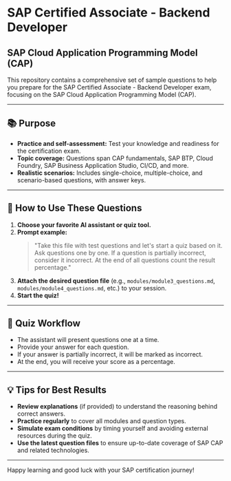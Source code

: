 # SAP Certified Associate - Backend Developer

## SAP Cloud Application Programming Model (CAP)

This repository contains a comprehensive set of sample questions to help you prepare for the SAP Certified Associate -
Backend Developer exam, focusing on the SAP Cloud Application Programming Model (CAP).

---

## 📚 Purpose

- **Practice and self-assessment:** Test your knowledge and readiness for the certification exam.
- **Topic coverage:** Questions span CAP fundamentals, SAP BTP, Cloud Foundry, SAP Business Application Studio, CI/CD,
  and more.
- **Realistic scenarios:** Includes single-choice, multiple-choice, and scenario-based questions, with answer keys.

---

## 🚀 How to Use These Questions

1. **Choose your favorite AI assistant or quiz tool.**
2. **Prompt example:**
   > "Take this file with test questions and let's start a quiz based on it. Ask questions one by one. If a question is partially incorrect, consider it incorrect. At the end of all questions count the result percentage."
3. **Attach the desired question file** (e.g., `modules/module3_questions.md`, `modules/module4_questions.md`, etc.) to
   your session.
4. **Start the quiz!**

---

## 📝 Quiz Workflow

- The assistant will present questions one at a time.
- Provide your answer for each question.
- If your answer is partially incorrect, it will be marked as incorrect.
- At the end, you will receive your score as a percentage.

---

## 💡 Tips for Best Results

- **Review explanations** (if provided) to understand the reasoning behind correct answers.
- **Practice regularly** to cover all modules and question types.
- **Simulate exam conditions** by timing yourself and avoiding external resources during the quiz.
- **Use the latest question files** to ensure up-to-date coverage of SAP CAP and related technologies.

---

Happy learning and good luck with your SAP certification journey!